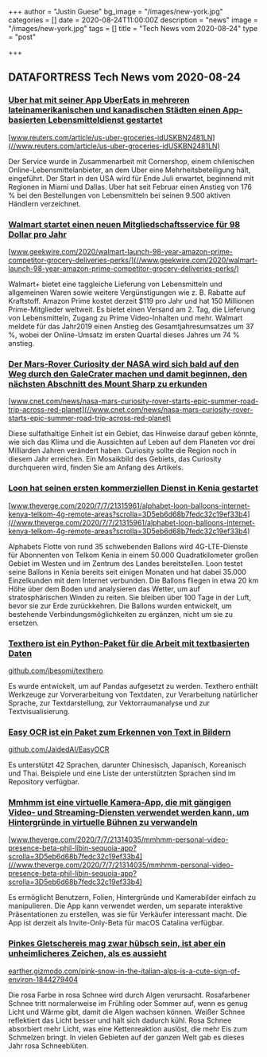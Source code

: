 +++
author = "Justin Guese"
bg_image = "/images/new-york.jpg"
categories = []
date = 2020-08-24T11:00:00Z
description = "news"
image = "/images/new-york.jpg"
tags = []
title = "Tech News vom 2020-08-24"
type = "post"

+++

        
## DATAFORTRESS Tech News vom 2020-08-24



### [Uber hat mit seiner App UberEats in mehreren lateinamerikanischen und kanadischen Städten einen App-basierten Lebensmitteldienst gestartet](//www.reuters.com/article/us-uber-groceries-idUSKBN2481LN)


[www.reuters.com/article/us-uber-groceries-idUSKBN2481LN](//www.reuters.com/article/us-uber-groceries-idUSKBN2481LN)


Der Service wurde in Zusammenarbeit mit Cornershop, einem chilenischen Online-Lebensmittelanbieter, an dem Uber eine Mehrheitsbeteiligung hält, eingeführt. Der Start in den USA wird für Ende Juli erwartet, beginnend mit Regionen in Miami und Dallas. Uber hat seit Februar einen Anstieg von 176 % bei den Bestellungen von Lebensmitteln bei seinen 9.500 aktiven Händlern verzeichnet.


### [Walmart startet einen neuen Mitgliedschaftsservice für 98 Dollar pro Jahr](//www.geekwire.com/2020/walmart-launch-98-year-amazon-prime-competitor-grocery-deliveries-perks/)


[www.geekwire.com/2020/walmart-launch-98-year-amazon-prime-competitor-grocery-deliveries-perks/](//www.geekwire.com/2020/walmart-launch-98-year-amazon-prime-competitor-grocery-deliveries-perks/)


Walmart+ bietet eine taggleiche Lieferung von Lebensmitteln und allgemeinen Waren sowie weitere Vergünstigungen wie z. B. Rabatte auf Kraftstoff. Amazon Prime kostet derzeit $119 pro Jahr und hat 150 Millionen Prime-Mitglieder weltweit. Es bietet einen Versand am 2. Tag, die Lieferung von Lebensmitteln, Zugang zu Prime Video-Inhalten und mehr. Walmart meldete für das Jahr2019 einen Anstieg des Gesamtjahresumsatzes um 37 %, wobei der Online-Umsatz im ersten Quartal dieses Jahres um 74 % anstieg.


### [Der Mars-Rover Curiosity der NASA wird sich bald auf den Weg durch den GaleCrater machen und damit beginnen, den nächsten Abschnitt des Mount Sharp zu erkunden](//www.cnet.com/news/nasa-mars-curiosity-rover-starts-epic-summer-road-trip-across-red-planet)


[www.cnet.com/news/nasa-mars-curiosity-rover-starts-epic-summer-road-trip-across-red-planet](//www.cnet.com/news/nasa-mars-curiosity-rover-starts-epic-summer-road-trip-across-red-planet)


Diese sulfathaltige Einheit ist ein Gebiet, das Hinweise darauf geben könnte, wie sich das Klima und die Aussichten auf Leben auf dem Planeten vor drei Milliarden Jahren verändert haben. Curiosity sollte die Region noch in diesem Jahr erreichen. Ein Mosaikbild des Gebiets, das Curiosity durchqueren wird, finden Sie am Anfang des Artikels.


### [Loon hat seinen ersten kommerziellen Dienst in Kenia gestartet](//www.theverge.com/2020/7/7/21315961/alphabet-loon-balloons-internet-kenya-telkom-4g-remote-areas?scrolla=3D5eb6d68b7fedc32c19ef33b4)


[www.theverge.com/2020/7/7/21315961/alphabet-loon-balloons-internet-kenya-telkom-4g-remote-areas?scrolla=3D5eb6d68b7fedc32c19ef33b4](//www.theverge.com/2020/7/7/21315961/alphabet-loon-balloons-internet-kenya-telkom-4g-remote-areas?scrolla=3D5eb6d68b7fedc32c19ef33b4)


Alphabets Flotte von rund 35 schwebenden Ballons wird 4G-LTE-Dienste für Abonnenten von Telkom Kenia in einem 50.000 Quadratkilometer großen Gebiet im Westen und im Zentrum des Landes bereitstellen. Loon testet seine Ballons in Kenia bereits seit einigen Monaten und hat dabei 35.000 Einzelkunden mit dem Internet verbunden. Die Ballons fliegen in etwa 20 km Höhe über dem Boden und analysieren das Wetter, um auf stratosphärischen Winden zu reiten. Sie bleiben über 100 Tage in der Luft, bevor sie zur Erde zurückkehren. Die Ballons wurden entwickelt, um bestehende Verbindungsmöglichkeiten zu ergänzen, nicht um sie zu ersetzen.


### [Texthero ist ein Python-Paket für die Arbeit mit textbasierten Daten](//github.com/jbesomi/texthero)


[github.com/jbesomi/texthero](//github.com/jbesomi/texthero)


Es wurde entwickelt, um auf Pandas aufgesetzt zu werden. Texthero enthält Werkzeuge zur Vorverarbeitung von Textdaten, zur Verarbeitung natürlicher Sprache, zur Textdarstellung, zur Vektorraumanalyse und zur Textvisualisierung.


### [Easy OCR ist ein Paket zum Erkennen von Text in Bildern](//github.com/JaidedAI/EasyOCR)


[github.com/JaidedAI/EasyOCR](//github.com/JaidedAI/EasyOCR)


Es unterstützt 42 Sprachen, darunter Chinesisch, Japanisch, Koreanisch und Thai. Beispiele und eine Liste der unterstützten Sprachen sind im Repository verfügbar.


### [Mmhmm ist eine virtuelle Kamera-App, die mit gängigen Video- und Streaming-Diensten verwendet werden kann, um Hintergründe in virtuelle Bühnen zu verwandeln](//www.theverge.com/2020/7/7/21314035/mmhmm-personal-video-presence-beta-phil-libin-sequoia-app?scrolla=3D5eb6d68b7fedc32c19ef33b4)


[www.theverge.com/2020/7/7/21314035/mmhmm-personal-video-presence-beta-phil-libin-sequoia-app?scrolla=3D5eb6d68b7fedc32c19ef33b4](//www.theverge.com/2020/7/7/21314035/mmhmm-personal-video-presence-beta-phil-libin-sequoia-app?scrolla=3D5eb6d68b7fedc32c19ef33b4)


Es ermöglicht Benutzern, Folien, Hintergründe und Kamerabilder einfach zu manipulieren. Die App kann verwendet werden, um separate interaktive Präsentationen zu erstellen, was sie für Verkäufer interessant macht. Die App ist derzeit als Invite-Only-Beta für macOS Catalina verfügbar.


### [Pinkes Gletschereis mag zwar hübsch sein, ist aber ein unheimlicheres Zeichen, als es aussieht](//earther.gizmodo.com/pink-snow-in-the-italian-alps-is-a-cute-sign-of-environ-1844279404)


[earther.gizmodo.com/pink-snow-in-the-italian-alps-is-a-cute-sign-of-environ-1844279404](//earther.gizmodo.com/pink-snow-in-the-italian-alps-is-a-cute-sign-of-environ-1844279404)


Die rosa Farbe in rosa Schnee wird durch Algen verursacht. Rosafarbener Schnee tritt normalerweise im Frühling oder Sommer auf, wenn es genug Licht und Wärme gibt, damit die Algen wachsen können. Weißer Schnee reflektiert das Licht besser und hält sich dadurch kühl. Rosa Schnee absorbiert mehr Licht, was eine Kettenreaktion auslöst, die mehr Eis zum Schmelzen bringt. In vielen Gebieten auf der ganzen Welt gab es dieses Jahr rosa Schneeblüten.